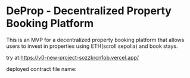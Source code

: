 # DeProp - Decentralized Property Booking Platform

This is an MVP for a decentralized property booking platform that allows users to invest in properties using ETH(scroll sepolia) and book stays.

try at:https://v0-new-project-sozzkrcn1ob.vercel.app/

deployed contract file name:


